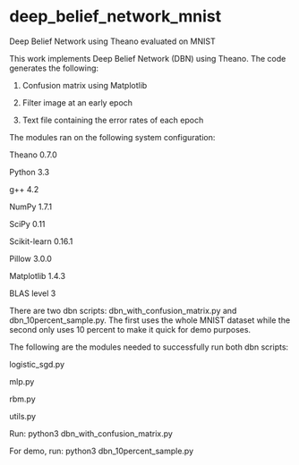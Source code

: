 # deep_belief_network_mnist
Deep Belief Network using Theano evaluated on MNIST

This work implements Deep Belief Network (DBN) using Theano. The code generates the following:

1. Confusion matrix using Matplotlib

2. Filter image at an early epoch

3. Text file containing the error rates of each epoch

The modules ran on the following system configuration:

  Theano 0.7.0

  Python 3.3
  
  g++ 4.2
  
  NumPy 1.7.1
  
  SciPy 0.11
  
  Scikit-learn 0.16.1
  
  Pillow 3.0.0
  
  Matplotlib 1.4.3
  
  BLAS level 3

There are two dbn scripts: dbn_with_confusion_matrix.py and dbn_10percent_sample.py. The first uses the whole MNIST dataset while the second only uses 10 percent to make it quick for demo purposes.

The following are the modules needed to successfully run both dbn scripts:

logistic_sgd.py

mlp.py

rbm.py

utils.py

Run: python3 dbn_with_confusion_matrix.py

For demo, run: python3 dbn_10percent_sample.py
